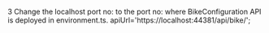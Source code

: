 3
Change the localhost port no: to the port no: where BikeConfiguration API is deployed in environment.ts.
apiUrl='https://localhost:44381/api/bike/';
